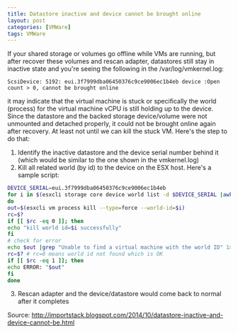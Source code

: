 ```yaml
---
title: Datastore inactive and device cannot be brought online
layout: post
categories: [VMWare]
tags: VMWare
---
```

If your shared storage or volumes go offline while VMs are running, but after recover these volumes and rescan adapter,
datastores still stay in inactive state and you're seeing the following in the /var/log/vmkernel.log:

`ScsiDevice: 5192: eui.3f7999dba06450376c9ce9006ec1b4eb device :Open count > 0, cannot be brought online`

it may indicate that the virtual machine is stuck or specifically the world (process) for the virtual machine vCPU is still holding 
up to the device. Since the datastore and the backed storage device/volume were not unmounted and detached properly, it could not be
brought online again after recovery. At least not until we can kill the stuck VM. Here's the step to do that:

1. Identify the inactive datastore and the device serial number behind it (which would be similar to the one shown in the vmkernel.log)
2. Kill all related world (by id) to the device on the ESX host. Here's a sample script:
```bash
DEVICE_SERIAL=eui.3f7999dba06450376c9ce9006ec1b4eb
for i in $(esxcli storage core device world list -d $DEVICE_SERIAL |awk {'print $2'} |tail -n +3)
do
out=$(esxcli vm process kill --type=force --world-id=$i)
rc=$?
if [[ $rc -eq 0 ]]; then
echo "kill world id=$i successfully"
fi
# check for error
echo $out |grep "Unable to find a virtual machine with the world ID" 1>/dev/null
rc=$? # rc=0 means world id not found which is OK
if [[ $rc -eq 1 ]]; then
echo ERROR: "$out"
fi
done
```

3. Rescan adapter and the device/datastore would come back to normal after it completes

Source:
 <http://importstack.blogspot.com/2014/10/datastore-inactive-and-device-cannot-be.html>